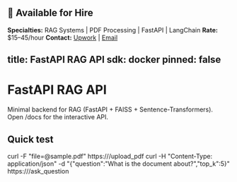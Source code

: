 ﻿---
---

## 🚀 Available for Hire

**Specialties:** RAG Systems | PDF Processing | FastAPI | LangChain
**Rate:** $15–45/hour
**Contact:** [Upwork](https://www.upwork.com/) | [Email](mailto:you@example.com)

title: FastAPI RAG API
sdk: docker
pinned: false
---

# FastAPI RAG API

Minimal backend for RAG (FastAPI + FAISS + Sentence-Transformers).
Open /docs for the interactive API.

## Quick test
curl -F "file=@sample.pdf" https://<API>/upload_pdf
curl -H "Content-Type: application/json" -d "{\"question\":\"What is the document about?\",\"top_k\":5}" https://<API>/ask_question

